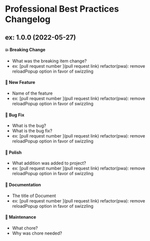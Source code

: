 # Professional Best Practices Changelog

## ex: 1.0.0 (2022-05-27)

#### :boom: Breaking Change

- What was the breaking item change?
- ex: [pull request number ](pull request link) refactor(pwa): remove reloadPopup option in favor of swizzling

#### :rocket: New Feature

- Name of the feature
- ex: [pull request number ](pull request link) refactor(pwa): remove reloadPopup option in favor of swizzling

#### :bug: Bug Fix

- What is the bug?
- What is the bug fix?
- ex: [pull request number ](pull request link) refactor(pwa): remove reloadPopup option in favor of swizzling

#### :nail_care: Polish

- What addition was added to project?
- ex: [pull request number ](pull request link) refactor(pwa): remove reloadPopup option in favor of swizzling

#### :memo: Documentation

- The title of Document
- ex: [pull request number ](pull request link) refactor(pwa): remove reloadPopup option in favor of swizzling

#### :wrench: Maintenance

- What chore?
- Why was chore needed?
